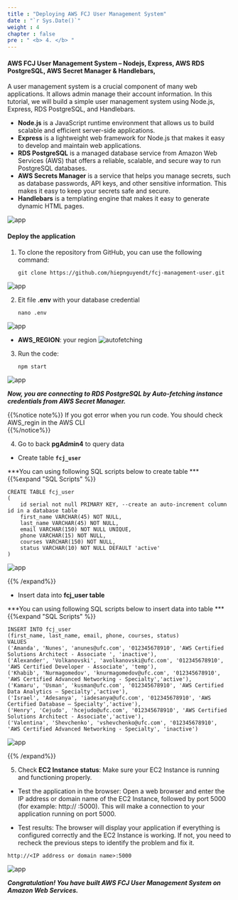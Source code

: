 ```yaml
---
title : "Deploying AWS FCJ User Management System"
date : "`r Sys.Date()`"
weight : 4
chapter : false
pre : " <b> 4. </b> "
---
```

#### AWS FCJ User Management System – Nodejs, Express, AWS RDS PostgreSQL, AWS Secret Manager & Handlebars, 

A user management system is a crucial component of many web applications. It allows admin manage their account information. In this tutorial, we will build a simple user management system using Node.js, Express, RDS PostgreSQL, and Handlebars.

- **Node.js** is a JavaScript runtime environment that allows us to build scalable and efficient server-side applications.
- **Express** is a lightweight web framework for Node.js that makes it easy to develop and maintain web applications. 
- **RDS PostgreSQL** is a managed database service from Amazon Web Services (AWS) that offers a reliable, scalable, and secure way to run PostgreSQL databases.
- **AWS Secrets Manager** is a service that helps you manage secrets, such as database passwords, API keys, and other sensitive information. This makes it easy to keep your secrets safe and secure.
- **Handlebars** is a templating engine that makes it easy to generate dynamic HTML pages.

![app](/images/3/0.jpg)

#### Deploy the application

1. To clone the repository from GitHub, you can use the following command:
    ```
    git clone https://github.com/hiepnguyendt/fcj-management-user.git
    ```
![app](/images/3/1.png)

2. Eit file **.env** with your database credential
    ```
    nano .env

    ```
![app](/images/3/2.png)

- **AWS_REGION**: your region
![autofetching](/images/2.2/3.png)

3. Run the code:
    ```
    npm start

    ```

![app](/images/3/3.png)

***Now, you are connecting to RDS PostgreSQL by Auto-fetching instance credentials from AWS Secret Manager.***

{{%notice note%}}
If you got error when you run code. You should check AWS_regin in the AWS CLI  
{{%/notice%}}

4. Go to back **pgAdmin4** to query data
- Create table **`fcj_user`**

***You can using following SQL scripts below to create table ***
{{%expand "SQL Scripts" %}}

```
CREATE TABLE fcj_user
(
    id serial not null PRIMARY KEY, --create an auto-increment column id in a database table
    first_name VARCHAR(45) NOT NULL,
    last_name VARCHAR(45) NOT NULL,
    email VARCHAR(150) NOT NULL UNIQUE,
    phone VARCHAR(15) NOT NULL,
    courses VARCHAR(150) NOT NULL,
    status VARCHAR(10) NOT NULL DEFAULT 'active'
) 
```
![app](/images/3/4.png)

{{% /expand%}}



- Insert data into **fcj_user table**

***You can using following SQL scripts below to insert data into table ***
{{%expand "SQL Scripts" %}}

```
INSERT INTO fcj_user
(first_name, last_name, email, phone, courses, status)
VALUES
('Amanda', 'Nunes', 'anunes@ufc.com', '012345678910', 'AWS Certified Solutions Architect - Associate ', 'inactive'),
('Alexander', 'Volkanovski', 'avolkanovski@ufc.com', '012345678910', 'AWS Certified Developer - Associate', 'temp'),
('Khabib', 'Nurmagomedov', 'knurmagomedov@ufc.com', '012345678910', 'AWS Certified Advanced Networking - Specialty','active'),
('Kamaru', 'Usman', 'kusman@ufc.com', '012345678910', 'AWS Certified Data Analytics – Specialty','active'),
('Israel', 'Adesanya', 'iadesanya@ufc.com', '012345678910', 'AWS Certified Database – Specialty','active'),
('Henry', 'Cejudo', 'hcejudo@ufc.com', '012345678910', 'AWS Certified Solutions Architect - Associate','active'),
('Valentina', 'Shevchenko', 'vshevchenko@ufc.com', '012345678910', 'AWS Certified Advanced Networking - Specialty', 'inactive')

```
![app](/images/3/5.png)

{{% /expand%}}


5. Check **EC2 Instance status**: Make sure your EC2 Instance is running and functioning properly.

- Test the application in the browser: Open a web browser and enter the IP address or domain name of the EC2 Instance, followed by port 5000 (for example: http://<IP address or domain name> :5000). This will make a connection to your application running on port 5000.

- Test results: The browser will display your application if everything is configured correctly and the EC2 Instance is working. If not, you need to recheck the previous steps to identify the problem and fix it.

```
http://<IP address or domain name>:5000

```
![app](/images/3/6.png)


***Congratulation! You have built AWS FCJ User Management System on Amazon Web Services.***